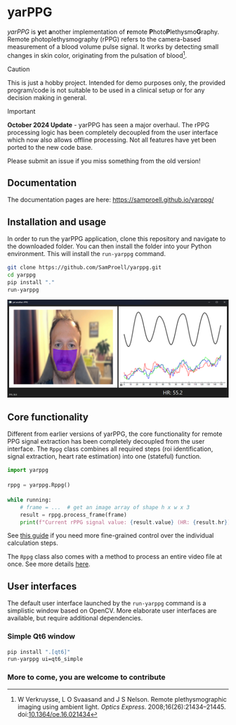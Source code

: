# yarPPG
*yarPPG* is **y**et **a**nother implementation of **r**emote
**P**hoto**P**lethysmo**G**raphy.
Remote photo&shy;plethysmography (rPPG) refers to the camera-based measurement
of a blood volume pulse signal. It works by detecting small changes in skin
color, originating from the pulsation of blood[^1].

> [!CAUTION]
> This is just a hobby project. Intended for demo purposes only, the
  provided program/code is not suitable to be used in a clinical setup
  or for any decision making in general.

> [!IMPORTANT]
> **October 2024 Update** - yarPPG has seen a major overhaul. The rPPG
> processing logic has been completely decoupled from the user interface
> which now also allows offline processing. Not all features have yet
> been ported to the new code base.
>
> Please submit an issue if you miss something from the old version!

## Documentation
The documentation pages are here: <https://samproell.github.io/yarppg/>

## Installation and usage
In order to run the yarPPG application, clone this repository and navigate
to the downloaded folder. You can then install the folder into your Python
environment. This will install the `run-yarppg` command.

```bash
git clone https://github.com/SamProell/yarppg.git
cd yarppg
pip install "."
run-yarppg
```

![yarPPG's Qt6-based user interface](docs/images/yarppg-screenshot.png)

## Core functionality
Different from earlier versions of yarPPG, the core functionality for remote PPG
signal extraction has been completely decoupled from the user interface.
The `Rppg` class combines all required steps (roi identification, signal extraction,
heart rate estimation) into one (stateful) function.

```python
import yarppg

rppg = yarppg.Rppg()

while running:
    # frame = ...  # get an image array of shape h x w x 3
    result = rppg.process_frame(frame)
    print(f"Current rPPG signal value: {result.value} (HR: {result.hr})")
```

See [this guide](https://samproell.github.io/yarppg/deepdive/) if you need more
fine-grained control over the individual calculation steps.

The `Rppg` class also comes with a method to process an entire video file
at once. See more details [here](https://samproell.github.io/yarppg/video_processing/).

## User interfaces
The default user interface launched by the `run-yarppg` command is a simplistic
window based on OpenCV.
More elaborate user interfaces are available, but require additional dependencies.

### Simple Qt6 window
```bash
pip install ".[qt6]"
run-yarppg ui=qt6_simple
```

### More to come, you are welcome to contribute

[^1]: W Verkruysse, L O Svaasand and J S Nelson. Remote plethysmographic
    imaging using ambient light. *Optics Express*. 2008;16(26):21434–21445.
    doi:[10.1364/oe.16.021434](https://doi.org/10.1364/oe.16.021434)
